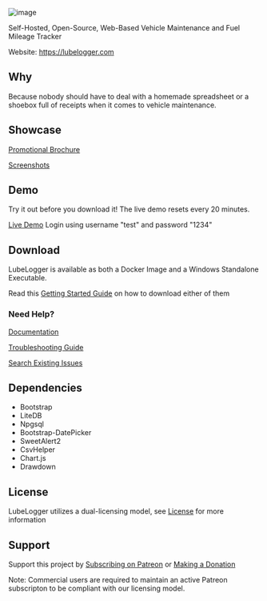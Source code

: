 ![image](https://github.com/hargata/lubelog/assets/155338622/545debcd-d80a-44da-b892-4c652ab0384a)

Self-Hosted, Open-Source, Web-Based Vehicle Maintenance and Fuel Mileage Tracker

Website: https://lubelogger.com

## Why
Because nobody should have to deal with a homemade spreadsheet or a shoebox full of receipts when it comes to vehicle maintenance.

## Showcase
[Promotional Brochure](https://lubelogger.com/brochure.pdf)

[Screenshots](/docs/screenshots.md)

## Demo
Try it out before you download it! The live demo resets every 20 minutes.

[Live Demo](https://demo.lubelogger.com) Login using username "test" and password "1234"

## Download
LubeLogger is available as both a Docker Image and a Windows Standalone Executable.

Read this [Getting Started Guide](https://docs.lubelogger.com/Getting%20Started) on how to download either of them

### Need Help?
[Documentation](https://docs.lubelogger.com/)

[Troubleshooting Guide](https://docs.lubelogger.com/Troubleshooting)

[Search Existing Issues](https://github.com/hargata/lubelog/issues)

## Dependencies
- Bootstrap
- LiteDB
- Npgsql
- Bootstrap-DatePicker
- SweetAlert2
- CsvHelper
- Chart.js
- Drawdown

## License
LubeLogger utilizes a dual-licensing model, see [License](/LICENSE) for more information

## Support
Support this project by [Subscribing on Patreon](https://patreon.com/LubeLogger) or [Making a Donation](https://buy.stripe.com/aEU9Egc8DdMc9bO144)

Note: Commercial users are required to maintain an active Patreon subscripton to be compliant with our licensing model.
